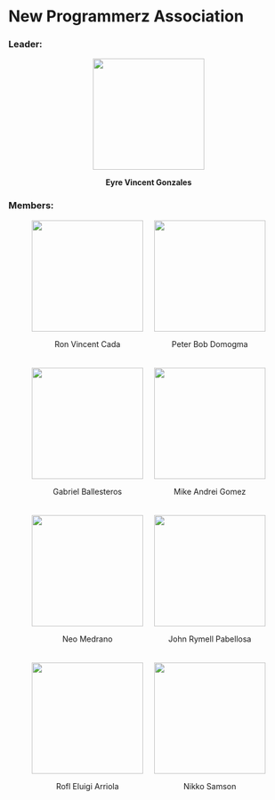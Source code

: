 # New Programmerz Association

### Leader:
<div style="text-align: center; margin-bottom: 20px;">
  <img src="https://scontent.fmnl14-1.fna.fbcdn.net/v/t39.30808-6/452288889_2502293656647564_1829046383506281097_n.jpg?_nc_cat=106&ccb=1-7&_nc_sid=6ee11a&_nc_eui2=AeEgHBfM_FcYSAQAbp_UNdatSjImpiHliAZKMiamIeWIBmfd0bkYJiYcyoxoyX_yMJO1oPkORFMqVYdhYS0QEp-J&_nc_ohc=VEzPRX8uqX4Q7kNvgGuWxNQ&_nc_zt=23&_nc_ht=scontent.fmnl14-1.fna&_nc_gid=Au4AkiV-HxEM6w87qiiilbj&oh=00_AYAvo4HhkqBNtRGHlgomDn5oeTH6Cuj1tlTo4QEHoEJxiA&oe=6722D2BA" width="200" />
  <p><b>Eyre Vincent Gonzales</b></p>
</div>

### Members:
<div style="display: flex; flex-wrap: wrap; justify-content: center; gap: 20px;">

<div style="text-align: center;">
  <img src="https://avatars.githubusercontent.com/u/151751739?v=4" width="200" />
  <p>Ron Vincent Cada</p>
</div>

<div style="text-align: center;">
  <img src="https://media.licdn.com/dms/image/v2/D5603AQHt-TaFeN5bxw/profile-displayphoto-shrink_800_800/profile-displayphoto-shrink_800_800/0/1726818856078?e=1735171200&v=beta&t=KaAiXdwc4WtPw0EL4ruRd0-oTLOu-PtV4sQjSq0wqfw" width="200" />
  <p>Peter Bob Domogma</p>
</div>

<div style="text-align: center;">
  <img src="https://avatars.githubusercontent.com/u/179076939?v=4" width="200" />
  <p>Gabriel Ballesteros</p>
</div>

<div style="text-align: center;">
  <img src="https://scontent.fmnl14-1.fna.fbcdn.net/v/t39.30808-6/358431017_2618348821650510_1239804022323843764_n.jpg?_nc_cat=102&ccb=1-7&_nc_sid=a5f93a&_nc_eui2=AeFvFPBz1QrvO_9ndayJOJ_CSG3jGc3T2ppIbeMZzdPamr0rywVor0QUMFMOslTK_0ZmQK83RxU6A7dyOPLY0LzA&_nc_ohc=dLTnKezRZZkQ7kNvgEJ_wJl&_nc_zt=23&_nc_ht=scontent.fmnl14-1.fna&_nc_gid=A4rEH2dCg-M-2H5h_8s2DL5&oh=00_AYBEi9JuLvyj6biRMeGreMzC8S8JCo0u1atCiISg9RCkTg&oe=6722D5C5" width="200" />
  <p>Mike Andrei Gomez</p>
</div>

<div style="text-align: center;">
  <img src="https://scontent.fmnl17-5.fna.fbcdn.net/v/t39.30808-6/458997001_1897499720770404_3762465100645411853_n.jpg?_nc_cat=108&ccb=1-7&_nc_sid=a5f93a&_nc_eui2=AeGbL7z6mLLXVF4B-Z-NFtTwj9aLl26b2FOP1ouXbpvYU1ql2DGYK644T43Sk6TjBjv-IIinK0OvhuFMl6zIkIbk&_nc_ohc=7VropdTsUrcQ7kNvgFOGmIV&_nc_zt=23&_nc_ht=scontent.fmnl17-5.fna&_nc_gid=A-LkQnS6kiEFJKFCmHktwrl&oh=00_AYAAL2p2I8mT3GLFZZFdNv6GSDt0j2fhCurg4-E8VE65Xg&oe=671440AA" width="200" />
  <p>Neo Medrano</p>
</div>

<div style="text-align: center;">
  <img src="https://scontent.fmnl17-2.fna.fbcdn.net/v/t1.15752-9/462554155_389915550724177_8208412270421387246_n.jpg?_nc_cat=107&ccb=1-7&_nc_sid=9f807c&_nc_eui2=AeHjLGbetX3xXccUgWXfFtSRaoNUUTbV5AFqg1RRNtXkAfE7mvMME7GTrmipK34VbmWUkbDTGtIISa1cf9bZVNBq&_nc_ohc=ICbPYDXhhpsQ7kNvgELVjXP&_nc_zt=23&_nc_ht=scontent.fmnl17-2.fna&_nc_gid=ATIWnDBME7029Him2BEolqz&oh=03_Q7cD1QHKfN2GDJQ4bAUUj_skhmfcpjKQ-eKJXVU_FyOWVEEBuw&oe=6735D10F" width="200" />
  <p>John Rymell Pabellosa</p>
</div>

<div style="text-align: center;">
  <img src="https://scontent.fmnl17-3.fna.fbcdn.net/v/t1.15752-9/462540838_519177000903010_3045711886277757753_n.jpg?_nc_cat=103&ccb=1-7&_nc_sid=9f807c&_nc_eui2=AeGGwtlXQtFCm04-N_9-0AZe78npkUv8_G_vyemRS_z8b0dvN4N7ei47tDrDXbaCZ5CZkb1qaVcmtbqfaXSEhp0_&_nc_ohc=_2gfNes-Qo0Q7kNvgHa-ZBx&_nc_zt=23&_nc_ht=scontent.fmnl17-3.fna&_nc_gid=AWEkVi0STwZPlz1dObe0hEh&oh=03_Q7cD1QFjn-_xCM8D0_WhF3HH5Njfa_E_6G3sotP8QxhfBAOoPQ&oe=6735CC16" width="200"/>
  <p>Rofl Eluigi Arriola</p>
</div>

<div style="text-align: center;">
  <img src="https://scontent.fmnl14-1.fna.fbcdn.net/v/t1.15752-9/462555367_1788110274926869_2832372849791532848_n.jpg?_nc_cat=107&ccb=1-7&_nc_sid=9f807c&_nc_eui2=AeGD1mhywWRIpCLOTiUTd6U7UyhtZur4aTxTKG1m6vhpPP-Ua0iZ9agVY6ptNUMmjR2QfZ6aiwFFN4wA72qdCf2r&_nc_ohc=0hUEK4vzqIcQ7kNvgEj7JL_&_nc_zt=23&_nc_ht=scontent.fmnl14-1.fna&_nc_gid=AizCXAfbOdV9mjltXWA0Ef4&oh=03_Q7cD1QHnbCk3glW_mUdU83Ihxb1BQKKOVsUqJFDclseP-WZVXA&oe=6736067F" width="200" />
  <p>Nikko Samson</p>
</div>

</div>
